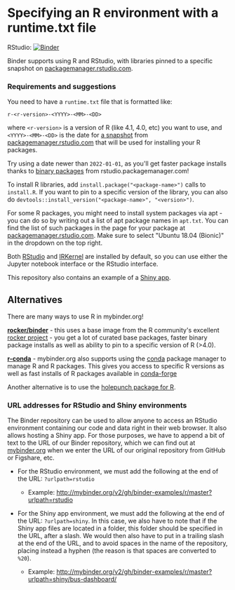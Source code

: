 # Specifying an R environment with a runtime.txt file

RStudio: [![Binder](http://mybinder.org/badge_logo.svg)](http://mybinder.org/v2/gh/Ljubitza/trabajo_final_/master?urlpath=rstudio)


Binder supports using R and RStudio, with libraries pinned to a specific
snapshot on [packagemanager.rstudio.com](https://packagemanager.rstudio.com/client/#/).

### Requirements and suggestions

You need to have a `runtime.txt` file that is formatted like:

```
r-<r-version>-<YYYY>-<MM>-<DD>
```

where `<r-version>` is a version of R (like 4.1, 4.0, etc) you want to use,
and `<YYYY>-<MM>-<DD>` is the date for [a snapshot](https://packagemanager.rstudio.com/client/#/repos/1/overview)
from [packagemanager.rstudio.com](https://packagemanager.rstudio.com) that will
be used for installing your R packages.

Try using a date newer than `2022-01-01`, as you'll get faster
package installs thanks to [binary packages](https://www.rstudio.com/blog/package-manager-v1-1-no-interruptions/)
from rstudio.packagemanager.com!

To install R libraries, add `install.package("<package-name>")` calls to
`install.R`. If you want to pin to a specific version of the library, you
can also do `devtools::install_version("<package-name>", "<version>")`.

For some R packages, you might need to install system packages via apt - you can
do so by writing out a list of apt package names in `apt.txt`. You can find
the list of such packages in the page for your package at
[packagemanager.rstudio.com](https://packagemanager.rstudio.com/client/#/). Make sure
to select "Ubuntu 18.04 (Bionic)" in the dropdown on the top right.

Both [RStudio](https://www.rstudio.com/) and [IRKernel](https://irkernel.github.io/)
are installed by default, so you can use either the Jupyter notebook interface or
the RStudio interface.

This repository also contains an example of a [Shiny app](https://github.com/binder-examples/r/tree/master/bus-dashboard).

## Alternatives

There are many ways to use R in mybinder.org!

**[rocker/binder](https://github.com/rocker-org/binder/)** - this uses a base image from the R community's
excellent [rocker project](https://www.rocker-project.org/) - you get a lot of curated base
packages, faster binary package installs as well as ability to pin to a specific version of R (>4.0).

**[r-conda](https://github.com/binder-examples/r-conda)** - mybinder.org also
supports using the [conda](https://conda.io) package manager to manage R and R packages.
This gives you access to specific R versions as well as fast installs of R
packages available in [conda-forge](https://conda-forge.org/)

Another alternative is to use the [holepunch package for R](https://karthik.github.io/holepunch/articles/getting_started.html).

### URL addresses for RStudio and Shiny environments

The Binder repository can be used to allow anyone to access an RStudio environment containing our code and data right
in their web browser. It also allows hosting a Shiny app. For those purposes, we have to append a bit of text to the
URL of our Binder repository, which we can find out at [mybinder.org](https://mybinder.org/) when we enter
the URL of our original repository from GitHub or Figshare, etc.

- For the RStudio environment, we must add the following at the end of the URL: `?urlpath=rstudio`

  - Example: http://mybinder.org/v2/gh/binder-examples/r/master?urlpath=rstudio

- For the Shiny app environment, we must add the following at the end of the URL: `?urlpath=shiny`. In this case, we
also have to note that if the Shiny app files are located in a folder, this folder should be specified in the URL,
after a slash. We would then also have to put in a trailing slash at the end of the URL, and to avoid spaces in the
name of the repository, placing instead a hyphen (the reason is that spaces are converted to `%20`).

  - Example: http://mybinder.org/v2/gh/binder-examples/r/master?urlpath=shiny/bus-dashboard/
